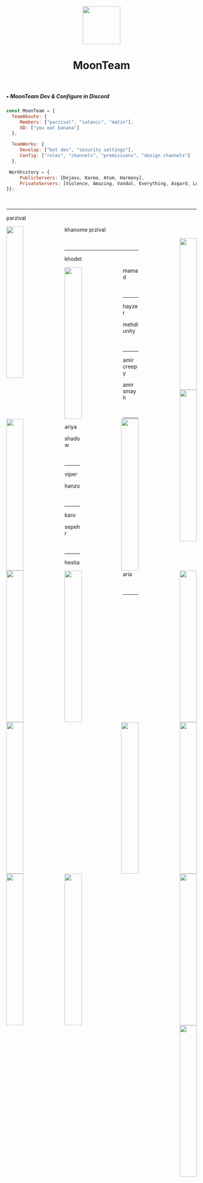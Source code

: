 
<div align="center">
<img src="https://cdn.discordapp.com/attachments/862717041152229426/982772600109420554/moon.png" align="center" height="100" width="100" /></br>
<h1>MoonTeam</h1>
</div></br>


<div align="left">
  <h5>• MoonTeam Dev & Configure in Discord</h5>
  
  ```js
  const MoonTeam = {
    TeamAboute: {
       Members: ["parzival", "satanic", "matin"],
       XD: ["you eat banana"]
    },
  
    TeamWorks: {
       Develop: ["bot dev", "security settings"],
       Config: ["roles", "channels", "premissions", "design channels"]
    },
  
   Workhistory = {
       PublicServers: [Dejavu, Karma, Atom, Harmony],
       PrivateServers: [Violence, Amazing, Vandal, Everything, Asgard, Lollipop]
  }};
  
  ```
</div></br>


----

parzival<div align="left">
<a href="https://discord.gg/kEKgyTjHvN"><img src="![image](https://user-images.githubusercontent.com/106273190/206874721-44867a9e-15fd-4988-b44c-ea16f2583234.png)" align="left" height="400" style="width: 30%" ><a/></div>
  

khanome przival<div align="right">
<a href="mailto:abolparzival@gmail.com"><img src="![image](https://user-images.githubusercontent.com/106273190/206874991-1ac849d0-178d-4e89-9b16-5339715159f3.png)" align="right" height="400" style="width: 30%" ></a></div>
<br/>

----
  
khodet<div align="left">
<a href="https://discord.gg/kEKgyTjHvN"><img src="![image](https://user-images.githubusercontent.com/106273190/206874742-b4fe05be-dffc-482d-a6ae-3b2f6af6c0ae.png)" align="left" height="400" style="width: 30%" ><a/></div>
  


mamad<div align="right">
<a href="mailto:abolparzival@gmail.com"><img src="![image](https://user-images.githubusercontent.com/106273190/206874746-277a0f88-ca19-4b16-ab58-21b590e813f2.png)  " align="right" height="400" style="width: 30%" ></a></div>
<br/>

----

hayzer<div align="left">
<a href="https://discord.gg/kEKgyTjHvN"><img src="![image](https://user-images.githubusercontent.com/106273190/206875316-947481f2-3388-46a8-957d-d3ac66051a3b.png)" align="left" height="400" style="width: 30%" ><a/></div>



mehdi unity<div align="right">
<a href="mailto:abolparzival@gmail.com"><img src="" align="right" height="400" style="width: 30%" ></a></div>
<br/>

----
  
amir creepy<div align="left">
<a href="https://discord.gg/kEKgyTjHvN"><img src="![image](https://user-images.githubusercontent.com/106273190/206875385-36bf7c0a-76b1-46dc-af75-a1813993d012.png)" align="left" height="400" style="width: 30%" ><a/></div>



amir smayh<div align="right">
<a href="mailto:abolparzival@gmail.com"><img src="" align="right" height="400" style="width: 30%" ></a></div>
<br/>

----

ariya<div align="left">
<a href="https://discord.gg/kEKgyTjHvN"><img src="![image](https://user-images.githubusercontent.com/106273190/206875346-8e0ddf26-00a9-4bdf-8e2a-f3c5891c290a.png)" align="left" height="400" style="width: 30%" ><a/></div>



shadow<div align="right">
<a href="mailto:abolparzival@gmail.com"><img src="![image](https://user-images.githubusercontent.com/106273190/206874827-83ca5951-3c3c-43bd-aaa0-b6576dc39eb0.png)" align="right" height="400" style="width: 30%" ></a></div>
<br/>

  ----

viper<div align="left">
<a href="https://discord.gg/kEKgyTjHvN"><img src="![image](https://user-images.githubusercontent.com/106273190/206875360-09c882c2-48a0-4f86-901a-e6beff851c55.png)" align="left" height="400" style="width: 30%" ><a/></div>



hanzo<div align="right">
<a href="mailto:abolparzival@gmail.com"><img src="" align="right" height="400" style="width: 30%" ></a></div>
<br/>
  
  ----

karo<div align="left">
<a href="https://discord.gg/kEKgyTjHvN"><img src="![image](https://user-images.githubusercontent.com/106273190/206875300-782a7d44-6ac4-46ae-a023-efb01cd422cc.png)" align="left" height="400" style="width: 30%" ><a/></div>
  


sepehr<div align="right">
<a href="mailto:abolparzival@gmail.com"><img src="![image](https://user-images.githubusercontent.com/106273190/206875216-2c60955d-da5b-4cb9-8ddf-499940297106.png)" align="right" height="400" style="width: 30%" ></a></div>
<br/>

  ----

  
hestia<div align="left">
<a href="https://discord.gg/kEKgyTjHvN"><img src="" align="left" height="400" style="width: 30%" ><a/></div>


aria<div align="right">
<a href="mailto:abolparzival@gmail.com"><img src=" ![image](https://user-images.githubusercontent.com/106273190/206875370-390b8826-4eda-4df6-85cf-078e8d445ed9.png)" align="right" height="400" style="width: 30%" ></a></div>
<br/>

  ----

